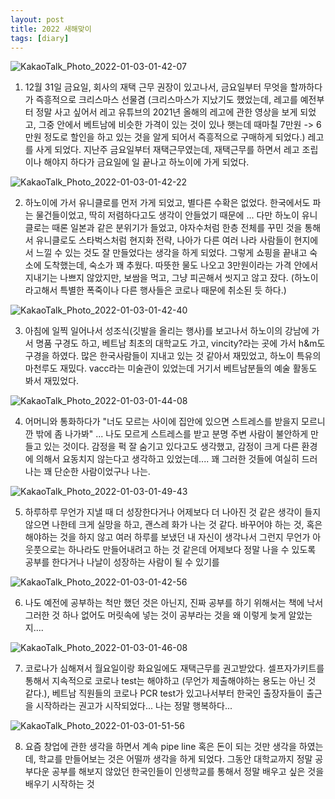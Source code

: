 ```yaml
---
layout: post
title: 2022 새해맞이
tags: [diary]
---
```


![KakaoTalk_Photo_2022-01-03-01-42-07](https://user-images.githubusercontent.com/50545088/147882924-393ff1de-e864-48a2-a903-5e148b331b27.jpeg)


1. 12월 31일 금요일, 회사의 재택 근무 권장이 있고나서, 금요일부터 무엇을 할까하다가 즉흥적으로 크리스마스 선물겸 (크리스마스가 지났기도 했었는데, 레고를 예전부터 정말 사고 싶어서 레고 유튜브의 2021년 올해의 레고에 관한 영상을 보게 되었고, 그중 안에서 베트남에 비슷한 가격이 있는 것이 있나 햇는데 때마칠 7만원 -> 6만원 정도로 할인을 하고 있는 것을 알게 되어서 즉흥적으로 구매하게 되었다.) 레고를 사게 되었다. 지난주 금요일부터 재택근무였는데, 재택근무를 하면서 레고 조립이나 해야지 하다가 금요일에 일 끝나고 하노이에 가게 되었다. 

![KakaoTalk_Photo_2022-01-03-01-42-22](https://user-images.githubusercontent.com/50545088/147882940-86b85ae8-9a6b-47e4-870d-bbee5160f16f.jpeg)


2. 하노이에 가서 유니클로를 먼저 가게 되었고, 별다른 수확은 없었다. 한국에서도 파는 물건들이었고, 딱히 저렴하다고도 생각이 안들었기 때문에 ... 다만 하노이 유니클로는 때론 일본과 같은 분위기가 들었고, 야자수처럼 한층 전체를 꾸민 것을 통해서 유니클로도 스타벅스처럼 현지화 전략, 나아가 다른 여러 나라 사람들이 현지에서 느낄 수 있는 것도 잘 만들었다는 생각을 하게 되었다. 그렇게 쇼핑을 끝내고 숙소에 도착했는데, 숙소가 꽤 추웠다. 따뜻한 물도 나오고 3만원이라는 가격 안에서 지내기는 나쁘지 않았지만, 보쌈을 먹고, 그냥 피곤해서 씻지고 않고 잤다. (하노이라고해서 특별한 폭죽이나 다른 행사들은 코로나 때문에 취소된 듯 하다.)

![KakaoTalk_Photo_2022-01-03-01-42-40](https://user-images.githubusercontent.com/50545088/147882950-dafd66e3-d2f1-4fa0-9601-246b0fab46ed.jpeg)

3. 아침에 일찍 일어나서 성조식(깃발을 올리는 행사)를 보고나서 하노이의 강남에 가서 명품 구경도 하고, 베트남 최초의 대학교도 가고, vincity?라는 곳에 가서 h&m도 구경을 하였다. 많은 한국사람들이 지내고 있는 것 같아서 재밌었고, 하노이 특유의 마천루도 재밌다. vacc라는 미술관이 있었는데 거기서 베트남분들의 예술 활동도 봐서 재밌었다.


![KakaoTalk_Photo_2022-01-03-01-44-08](https://user-images.githubusercontent.com/50545088/147882962-11a8d402-3806-4b5b-9eab-76756d54b363.jpeg)



4. 어머니와 통화하다가 "너도 모르는 사이에 집안에 있으면 스트레스를 받을지 모르니깐 밖에 좀 나가봐" ... 나도 모르게 스트레스를 받고 분명 주변 사람이 불안하게 만들고 있는 것이다. 감정을 퍽 잘 숨기고 있다고도 생각했고, 감정이 크게 다른 환경에 의해서 요동치지 않는다고 생각하고 있었는데.... 꽤 그러한 것들에 여실히 드러나는 꽤 단순한 사람이었구나 나는.

![KakaoTalk_Photo_2022-01-03-01-49-43](https://user-images.githubusercontent.com/50545088/147883007-f0780a61-5978-40f8-a259-08f7732a1dce.jpeg)

5. 하루하루 무언가 지낼 때 더 성장한다거나 어제보다 더 나아진 것 같은 생각이 들지 않으면 나한테 크게 실망을 하고, 괜스레 화가 나는 것 같다. 바꾸어야 하는 것, 혹은 해야하는 것을 하지 않고 여러 하루를 보냈던 내 자신이 생각나서 그런지 무언가 아웃풋으로는 하나라도 만들어내려고 하는 것 같은데 어제보다 정말 나을 수 있도록 공부를 한다거나 나날이 성장하는 사람이 될 수 있기를

![KakaoTalk_Photo_2022-01-03-01-42-56](https://user-images.githubusercontent.com/50545088/147883017-3cb394eb-9cab-478d-8028-52e58ad90c29.jpeg)

6. 나도 예전에 공부하는 척만 했던 것은 아닌지, 진짜 공부를 하기 위해서는 책에 낙서 그러한 것 하나 없어도 머릿속에 넣는 것이 공부라는 것을 왜 이렇게 늦게 알았는지....

![KakaoTalk_Photo_2022-01-03-01-46-08](https://user-images.githubusercontent.com/50545088/147883029-1174ab29-5954-4f30-8a27-081f9a71a42e.jpeg)

7. 코로나가 심해져서 월요일이랑 화요일에도 재택근무를 권고받았다. 셀프자가키트를 통해서 지속적으로 코로나 test는 해야하고 (무언가 제출해야하는 용도는 아닌 것 같다.), 베트남 직원들의 코로나 PCR test가 있고나서부터 한국인 출장자들이 출근을 시작하라는 권고가 시작되었다... 나는 정말 행복하다...

![KakaoTalk_Photo_2022-01-03-01-51-56](https://user-images.githubusercontent.com/50545088/147883058-c5250b88-d16a-4e7f-a7d8-6d49a5368897.jpeg)

8. 요즘 창업에 관한 생각을 하면서 계속 pipe line 혹은 돈이 되는 것만 생각을 하였는데, 학교를 만들어보는 것은 어떨까 생각을 하게 되었다. 그동안 대학교까지 정말 공부다운 공부를 해보지 않았던 한국인들이 인생학교를 통해서 정말 배우고 싶은 것을 배우기 시작하는 것